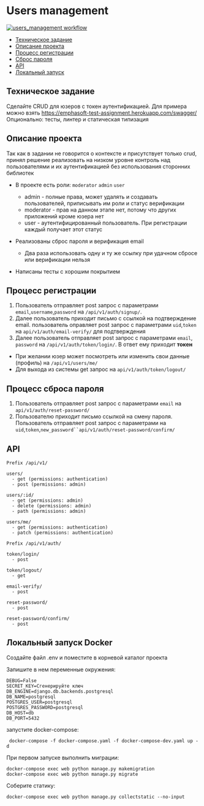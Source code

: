 # Users management
[![users_management workflow](https://github.com/farispamfull/users_management/actions/workflows/users_management.yml/badge.svg)](https://github.com/farispamfull/users_management/actions/workflows/users_management.yml)
* [Техническое задание](#tech-task)
* [Описание проекта](#description)
* [Процесс регистрации](#registations)
* [Сброс пароля](#reset_password)
* [API](#api)
* [Локальный запуск](#dev)


## Техническое задание <a name="tech-task"></a>

Сделайте CRUD для юзеров с токен аутентификацией. Для примера можно взять https://emphasoft-test-assignment.herokuapp.com/swagger/ 
Опционально: тесты, линтер и статическая типизация

## Описание проекта <a name="description"></a>

Так как в задании не говорится о контексте и присутствует только crud, принял решение 
реализовать на низком уровне контроль над пользователями и их аутентификацией
без использования сторонних библиотек

* В проекте есть роли: `moderator` `admin` `user`
 
  * admin - полные права, может удалять и создавать пользователей, приписывать им роли и статус верификации
  * moderator - прав на данном этапе нет, потому что других приложений кроме юзера нет
  * user - аутентифицированный пользователь. При регистрации каждый получает этот статус

* Реализованы сброс пароля и верификация email

  * Два раза использовать одну и ту же ссылку при удачном сбросе или верификации нельзя

* Написаны тесты с хорошим покрытием

## Процесс регистрации <a name="registations"></a>
1. Пользователь отправляет post запрос с параметрами  `email`,`username`,`password` на `/api/v1/auth/signup/`.
2. Далее пользователь приходит письмо с ссылкой на подтверждение email.
пользователь оправляет post запрос с параметрами `uid`,`token` на `api/v1/auth/email-verify/` для подтверждения
3. Далее пользователь отправляет post запрос с параметрами  `email`, `password` на `/api/v1/auth/token/login/`.
В ответ ему приходит **токен** 

* При желании юзер может посмотреть или изменить свои данные (профиль) на `/api/v1/users/me/`
* Для выхода из системы get запрос на `api/v1/auth/token/logout/`

## Процесс сброса пароля <a name="reset_password"></a>
1. Пользователь отправляет post запрос с параметрами `email` на `api/v1/auth/reset-password/`
2. Пользователю приходит письмо ссылкой на смену пароля. Пользователь отправляет
post запрос с параметрами на `uid`,`token`,`new_password``api/v1/auth/reset-password/confirm/`

## API
```
Prefix /api/v1/

users/
  - get (permissions: authentication)
  - post (permissions: admin)

users/:id/
  - get (permissions: admin)
  - delete (permissions: admin)
  - path (permissions: admin)

users/me/
  - get (permissions: authentication)
  - patch (permissions: authentication)
```

```
Prefix /api/v1/auth/

token/login/
  - post

token/logout/
  - get

email-verify/
  - post

reset-password/
  - post

reset-password/confirm/
  - post

```

## Локальный запуск Docker <a name="dev"></a>
Создайте файл .env и поместите в корневой каталог проекта

Запишите в нем переменные окружения:
```
DEBUG=False
SECRET_KEY=Сгенерируйте ключ
DB_ENGINE=django.db.backends.postgresql
DB_NAME=postgresql
POSTGRES_USER=postgresql
POSTGRES_PASSWORD=postgresql
DB_HOST=db
DB_PORT=5432
```
запустите docker-compose:
```
 docker-compose -f docker-compose.yaml -f docker-compose-dev.yaml up -d
```

При первом запуске выполнить миграции:

```
docker-compose exec web python manage.py makemigration
docker-compose exec web python manage.py migrate
```

Соберите статику:
```
docker-compose exec web python manage.py collectstatic --no-input